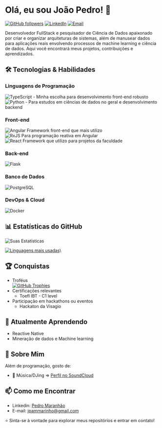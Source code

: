 # Olá, eu sou João Pedro! 👋

[![GitHub followers](https://img.shields.io/github/followers/joaopmarinho?label=Follow&style=social)](https://github.com/joaopmarinho)
[![LinkedIn](https://img.shields.io/badge/-LinkedIn-blue?style=flat-square&logo=Linkedin&logoColor=white)](https://www.linkedin.com/in/pedro-maranh%C3%A3o-35988a240/)
[![Email](https://img.shields.io/badge/-Email-D14836?style=flat-square&logo=gmail&logoColor=white)](mailto:jpammarinho@gmail.com)

Desenvolvedor FullStack e pesquisador de Ciência de Dados apaixonado por criar e organizar arquiteturas de sistemas, além de manusear dados para aplicações reais envolvendo processos de machine learning e ciência de dados. Aqui você encontrará meus projetos, contribuições e aprendizados.

## 🛠️ Tecnologias & Habilidades

### Linguagens de Programação
![TypeScript](https://img.shields.io/badge/TypeScript-3178C6?style=for-the-badge&logo=typescript&logoCor=white) - Minha escolha para desenvolvimento front-end robusto  
![Python](https://img.shields.io/badge/-Python-3776AB?style=flat-square&logo=python&logoColor=white) - Para estudos em ciências de dados no geral e desenvolvimento backend

### Front-end
![Angular](https://img.shields.io/badge/Angular-DD0031?style=for-the-badge&logo=angular&logoColor=white) Framework front-end que mais utilizo  
![RxJS](https://img.shields.io/badge/RxJS-B7178C?style=for-the-badge&logo=reactivex&logoColor=white) Para programação reativa em Angular  
![React](https://img.shields.io/badge/-React-61DAFB?style=flat-square&logo=react&logoColor=black) Framework que utilizo para projetos da faculdade  

### Back-end
![Flask](https://img.shields.io/badge/Flask-%23000.svg?style=for-the-badge&logo=flask&logoColor=white)

### Banco de Dados
![PostgreSQL](https://img.shields.io/badge/-PostgreSQL-336791?style=flat-square&logo=postgresql&logoColor=white)

### DevOps & Cloud
![Docker](https://img.shields.io/badge/-Docker-2496ED?style=flat-square&logo=docker&logoColor=white)

## 📊 Estatísticas do GitHub

![Suas Estatísticas](https://github-readme-stats.vercel.app/api?username=joaopmarinho&show_icons=true&theme=github_dark)

[![Linguagens mais usadas](https://github-readme-stats.vercel.app/api/top-langs/?username=joaopmarinho&layout=compact&theme=dracula)](https://github.com/joaopmarinho)\

## 🏆 Conquistas
- Troféus  
[![GitHub Trophies](https://github-profile-trophy.vercel.app/?username=joaopmarinho&theme=dracula&rank=SSS,SS,S,AAA,AA,A,B)](https://github.com/joaopmarinho/github-profile-trophy)   
- Certificações relevantes
  - Toefl IBT - C1 level
- Participação em hackathons ou eventos
  - Hackaton da Visagio

## 🌱 Atualmente Aprendendo

- Reactive Native
- Mineração de dados e Machine learning

## 💬 Sobre Mim

Além de programação, gosto de:
- 🎵 Música/DJing => [Perfil no SoundCloud](https://soundcloud.com/jo-o-pedro-887)

## 📫 Como me Encontrar

- Linkedin: [Pedro Maranhão]((https://www.linkedin.com/in/pedro-maranh%C3%A3o-35988a240/))
- E-mail: jpammarinho@gmail.com

⭐ Sinta-se à vontade para explorar meus repositórios e entrar em contato!
